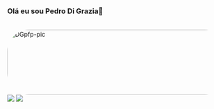 ###  Olá eu sou Pedro Di Grazia👋

<div style="display: inline_block"><br>
  <!-- <img align="center" alt="Rafa-Js" height="30" width="40" src="https://raw.githubusercontent.com/devicons/devicon/master/icons/javascript/javascript-plain.svg">
  
  <img align="center" alt="DG-React" height="30" width="40" src="https://raw.githubusercontent.com/devicons/devicon/master/icons/react/react-original.svg">
  <img align="center" alt="DG-HTML" height="30" width="40" src="https://raw.githubusercontent.com/devicons/devicon/master/icons/html5/html5-original.svg">
  <img align="center" alt="DG-CSS" height="30" width="40" src="https://raw.githubusercontent.com/devicons/devicon/master/icons/css3/css3-original.svg"> -->
  <img align="right" alt="DGpfp-pic" height="150" style="border-radius:50px;" src="https://www.careerguide.com/career/wp-content/uploads/2020/03/full-stack-development.gif"width=676&height=676">
</div>
  
  <div> 
  <a href="https://www.instagram.com/pe_digrazia/" target="_blank"><img src="https://img.shields.io/badge/-Instagram-%23E4405F?style=for-the-badge&logo=instagram&logoColor=white" target="_blank"></a>
  <a href = "mailto:pedrodigrazia@gmail.com"><img src="https://img.shields.io/badge/-Gmail-%23333?style=for-the-badge&logo=gmail&logoColor=white" target="_blank"></a>

  </div>

